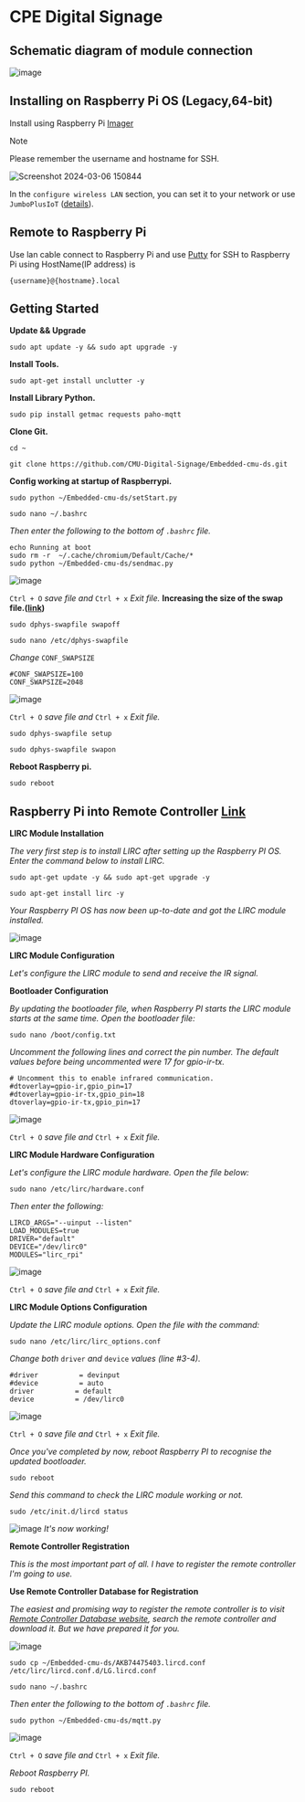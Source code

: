 # CPE Digital Signage
## Schematic diagram of module connection
![image](https://github.com/CMU-Digital-Signage/Embedded-cmu-ds/assets/90751135/3e76e572-853a-4f13-a013-b893e3a2128d)

## Installing on Raspberry Pi OS (Legacy,64-bit)
Install using Raspberry Pi [Imager](https://www.raspberrypi.com/software/)
> [!NOTE]
> Please remember the username and hostname for SSH.
>
> ![Screenshot 2024-03-06 150844](https://github.com/CMU-Digital-Signage/Embedded-cmu-ds/assets/90751135/d5892a2c-4c19-4e61-b142-5f2bafc032ef)
>
> In the `configure wireless LAN` section, you can set it to your network or use `JumboPlusIoT` ([details](https://network.cmu.ac.th/wiki/index.php/JumboPlusIoT)).


## Remote to Raspberry Pi
Use lan cable connect to Raspberry Pi and use [Putty](https://putty.org/) for SSH to Raspberry Pi using HostName(IP address) is
```
{username}@{hostname}.local
```

## Getting Started
**Update && Upgrade**
```
sudo apt update -y && sudo apt upgrade -y
```
**Install Tools.**
```
sudo apt-get install unclutter -y
```
**Install Library Python.**
```
sudo pip install getmac requests paho-mqtt
```
**Clone Git.**
```
cd ~
```
```
git clone https://github.com/CMU-Digital-Signage/Embedded-cmu-ds.git
```
**Config working at startup of Raspberrypi.**
```
sudo python ~/Embedded-cmu-ds/setStart.py
```
```
sudo nano ~/.bashrc
```
_Then enter the following to the bottom of `.bashrc` file._
```
echo Running at boot
sudo rm -r  ~/.cache/chromium/Default/Cache/*
sudo python ~/Embedded-cmu-ds/sendmac.py
```
![image](https://github.com/CMU-Digital-Signage/Embedded-cmu-ds/assets/90751501/a16a55de-5f33-435e-8de7-74a8b902a2b1)

`Ctrl + O` _save file and_ `Ctrl + x` _Exit file._
**Increasing the size of the swap file.([link](https://youtu.be/NyGeUwIeH-s?si=UfU7Ykd6CQcibb4Q))**
```
sudo dphys-swapfile swapoff
```
```
sudo nano /etc/dphys-swapfile
```
_Change_ `CONF_SWAPSIZE`
```
#CONF_SWAPSIZE=100
CONF_SWAPSIZE=2048
```
![image](https://github.com/CMU-Digital-Signage/Embedded-cmu-ds/assets/90751501/fe779abf-258b-44e7-831a-a20fbe836f54)

`Ctrl + O` _save file and_ `Ctrl + x` _Exit file._
```
sudo dphys-swapfile setup
```
```
sudo dphys-swapfile swapon
```
**Reboot Raspberry pi.**
```
sudo reboot
```

## Raspberry Pi into Remote Controller [Link](https://devkimchi.com/2020/08/12/turning-raspberry-pi-into-remote-controller/)
**LIRC Module Installation**

_The very first step is to install LIRC after setting up the Raspberry PI OS. Enter the command below to install LIRC._
```
sudo apt-get update -y && sudo apt-get upgrade -y
```
```
sudo apt-get install lirc -y
```
_Your Raspberry PI OS has now been up-to-date and got the LIRC module installed._

![image](https://devkimchi.com/2020/08/turning-raspberry-pi-into-remote-controller-01.png)

**LIRC Module Configuration**

_Let's configure the LIRC module to send and receive the IR signal._

**Bootloader Configuration**

_By updating the bootloader file, when Raspberry PI starts the LIRC module starts at the same time. Open the bootloader file:_
```
sudo nano /boot/config.txt
```
_Uncomment the following lines and correct the pin number. The default values before being uncommented were 17 for gpio-ir-tx._
```
# Uncomment this to enable infrared communication.
#dtoverlay=gpio-ir,gpio_pin=17
#dtoverlay=gpio-ir-tx,gpio_pin=18
dtoverlay=gpio-ir-tx,gpio_pin=17
```
![image](https://github.com/CMU-Digital-Signage/Embedded-cmu-ds/assets/90751501/23a3cafe-5093-4ed6-bb7d-ae16eed55136)

`Ctrl + O` _save file and_ `Ctrl + x` _Exit file._

**LIRC Module Hardware Configuration**

_Let's configure the LIRC module hardware. Open the file below:_
```
sudo nano /etc/lirc/hardware.conf
```
_Then enter the following:_
```
LIRCD_ARGS="--uinput --listen"
LOAD_MODULES=true
DRIVER="default"
DEVICE="/dev/lirc0"
MODULES="lirc_rpi"
```
![image](https://github.com/CMU-Digital-Signage/Embedded-cmu-ds/assets/90751501/f1785f30-d5c9-4acc-bdab-88c7ef5070de)

`Ctrl + O` _save file and_ `Ctrl + x` _Exit file._

**LIRC Module Options Configuration**

_Update the LIRC module options. Open the file with the command:_
```
sudo nano /etc/lirc/lirc_options.conf
```
_Change both_ `driver` _and_ `device` _values (line #3-4)._
```
#driver          = devinput
#device          = auto
driver          = default
device          = /dev/lirc0
```
![image](https://github.com/CMU-Digital-Signage/Embedded-cmu-ds/assets/90751501/bee1daf6-8fca-4327-8a6c-c30df6eebacc)

`Ctrl + O` _save file and_ `Ctrl + x` _Exit file._

_Once you've completed by now, reboot Raspberry PI to recognise the updated bootloader._
```
sudo reboot
```
_Send this command to check the LIRC module working or not._
```
sudo /etc/init.d/lircd status
```
![image](https://devkimchi.com/2020/08/turning-raspberry-pi-into-remote-controller-02.png)
_It's now working!_

**Remote Controller Registration**

_This is the most important part of all. I have to register the remote controller I'm going to use._

**Use Remote Controller Database for Registration**

_The easiest and promising way to register the remote controller is to visit [Remote Controller Database website](https://lirc-remotes.sourceforge.net/remotes-table.html), search the remote controller and download it. But we have prepared it for you._

![image](https://github.com/CMU-Digital-Signage/Embedded-cmu-ds/assets/90751135/30a152d9-e750-429c-bfe3-23cb6292bd94)
```
sudo cp ~/Embedded-cmu-ds/AKB74475403.lircd.conf /etc/lirc/lircd.conf.d/LG.lircd.conf
```
```
sudo nano ~/.bashrc
```
_Then enter the following to the bottom of `.bashrc` file._
```
sudo python ~/Embedded-cmu-ds/mqtt.py
```
![image](https://github.com/CMU-Digital-Signage/Embedded-cmu-ds/assets/90751501/bc90a2ce-ad54-4a4a-bf79-379ce2b97ee6)

`Ctrl + O` _save file and_ `Ctrl + x` _Exit file._

_Reboot Raspberry PI._
```
sudo reboot
```
